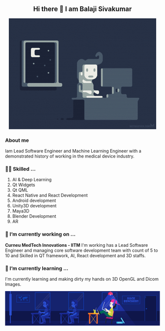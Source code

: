 <h2 align="center">
Hi there 👋 I am Balaji Sivakumar
</h2>

  <p align="center">
    <img src="https://github.com/Balajisivakumar92/Balajisivakumar92/blob/main/github%20profile%20gif/e426702edf874b181aced1e2fa5c6cde.gif">
  </p>

### About me
Iam Lead Software Engineer and Machine Learning Engineer with a demonstrated history of working in the medical device industry.

### 🤹🏻 Skilled ...
1. AI & Deep Learning 
2. Qt Widgets
3. Qt QML
4. React Native and React Development
5. Android development
6. Unity3D development
7. Maya3D
8. Blender Development
9. AR

### 🔭 I’m currently working on ...
**Curneu MedTech Innovations - IITM**
I'm working has a Lead Software Engineer and managing core software development team with count of 5 to 10 and Skilled in QT framework, AI, React development and 3D staffs.

### 🌱 I’m currently learning ...
I'm currently learning and making dirty my hands on 3D OpenGL and Dicom Images.

  <p align="center">
    <img src="https://github.com/Balajisivakumar92/Balajisivakumar92/blob/main/github%20profile%20gif/79731568097599.5b50bca477735.jpg">
  </p>
